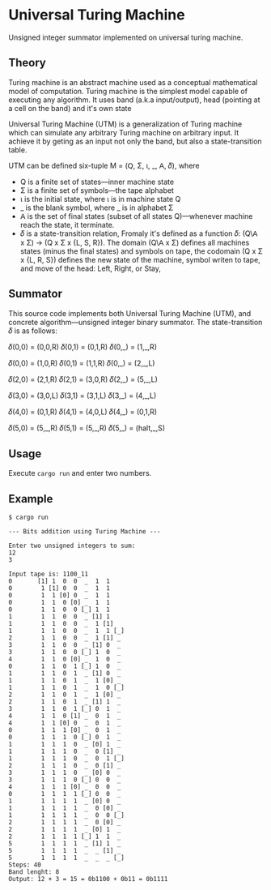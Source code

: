 # Universal Turing Machine

Unsigned integer summator implemented on universal turing machine.


## Theory

Turing machine is an abstract machine used as a conceptual mathematical model
of computation. Turing machine is the simplest model capable of executing any
algorithm. It uses band (a.k.a input/output), head (pointing at a cell on the
band) and it's own state 

Universal Turing Machine (UTM) is a generalization of Turing machine which can
simulate any arbitrary Turing machine on arbitrary input. It achieve it by
geting as an input not only the band, but also a state-transition table.

UTM can be defined six-tuple M = (𝖰, Σ, ι, \_, 𝖠, 𝛿), where

- Q is a finite set of states––inner machine state
- Σ is a finite set of symbols––the tape alphabet
- ι is the initial state, where ι is in machine state Q
- \_ is the blank symbol, where \_ is in alphabet Σ
- 𝖠 is the set of final states (subset of all states Q)––whenever machine reach the state, it terminate.
- 𝛿 is a state-transition relation, Fromaly it's defined as a function 𝛿: (Q\𝖠 x Σ) → (Q x Σ x {L, S, R}). The domain (Q\𝖠 x Σ) defines all machines states (minus the final states) and symbols on tape, the codomain (Q x Σ x {L, R, S}) defines the new state of the machine, symbol writen to tape, and move of the head: Left, Right, or Stay,


## Summator

This source code implements both Universal Turing Machine (UTM), and concrete
algorithm––unsigned integer binary summator. The state-transition 𝛿 is as
follows:

𝛿(0,0) = (0,0,R)
𝛿(0,1) = (0,1,R)
𝛿(0,\_) = (1,\_,R)

𝛿(0,0) = (1,0,R)
𝛿(0,1) = (1,1,R)
𝛿(0,\_) = (2,\_,L)

𝛿(2,0) = (2,1,R)
𝛿(2,1) = (3,0,R)
𝛿(2,\_) = (5,\_,L)

𝛿(3,0) = (3,0,L)
𝛿(3,1) = (3,1,L)
𝛿(3,\_) = (4,\_,L)

𝛿(4,0) = (0,1,R)
𝛿(4,1) = (4,0,L)
𝛿(4,\_) = (0,1,R)

𝛿(5,0) = (5,\_,R)
𝛿(5,1) = (5,\_,R)
𝛿(5,\_) = (halt,\_,S)

## Usage

Execute `cargo run` and enter two numbers.

## Example

```
$ cargo run

--- Bits addition using Turing Machine ---

Enter two unsigned integers to sum:
12
3

Input tape is: 1100_11
0       [1] 1  0  0  _  1  1
0        1 [1] 0  0  _  1  1
0        1  1 [0] 0  _  1  1
0        1  1  0 [0] _  1  1
0        1  1  0  0 [_] 1  1
1        1  1  0  0  _ [1] 1
1        1  1  0  0  _  1 [1]
1        1  1  0  0  _  1  1 [_]
2        1  1  0  0  _  1 [1] _
3        1  1  0  0  _ [1] 0  _
3        1  1  0  0 [_] 1  0  _
4        1  1  0 [0] _  1  0  _
0        1  1  0  1 [_] 1  0  _
1        1  1  0  1  _ [1] 0  _
1        1  1  0  1  _  1 [0] _
1        1  1  0  1  _  1  0 [_]
2        1  1  0  1  _  1 [0] _
2        1  1  0  1  _ [1] 1  _
3        1  1  0  1 [_] 0  1  _
4        1  1  0 [1] _  0  1  _
4        1  1 [0] 0  _  0  1  _
0        1  1  1 [0] _  0  1  _
0        1  1  1  0 [_] 0  1  _
1        1  1  1  0  _ [0] 1  _
1        1  1  1  0  _  0 [1] _
1        1  1  1  0  _  0  1 [_]
2        1  1  1  0  _  0 [1] _
3        1  1  1  0  _ [0] 0  _
3        1  1  1  0 [_] 0  0  _
4        1  1  1 [0] _  0  0  _
0        1  1  1  1 [_] 0  0  _
1        1  1  1  1  _ [0] 0  _
1        1  1  1  1  _  0 [0] _
1        1  1  1  1  _  0  0 [_]
2        1  1  1  1  _  0 [0] _
2        1  1  1  1  _ [0] 1  _
2        1  1  1  1 [_] 1  1  _
5        1  1  1  1  _ [1] 1  _
5        1  1  1  1  _  _ [1] _
5        1  1  1  1  _  _  _ [_]
Steps: 40
Band lenght: 8
Output: 12 + 3 = 15 = 0b1100 + 0b11 = 0b1111
```


